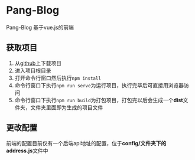 # Pang-Blog
Pang-Blog 基于vue.js的前端
## 获取项目
1. 从[github](https://github.com/pangyuworld/Pang-Blog/commits/vue)上下载项目
2. 进入项目根目录
3. 打开命令行窗口然后执行`npm install`
4. 命令行窗口下执行`npm run serve`为运行项目，执行完毕后可直接用浏览器访问
5. 命令行窗口下执行`npm run build`为打包项目，打包完以后会生成一个**dist**文件夹，文件夹里面即为生成的项目文件
## 更改配置
前端的配置目前仅有一个后端api地址的配置，位于**config/**文件夹下的**address.js**文件中